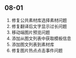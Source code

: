 ## 08-01

1. 修复公共素材库选择素材问题
2. 修复翻译后文字显示过长问题
3. 移动端图片预览问题
4. 添加从图文列表中获取模板信息
5. 添加图文列表到素材库
6. 修复图片热点点击事件问题